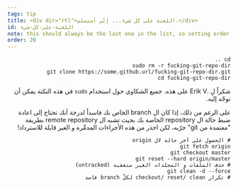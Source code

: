 ```yaml
---
tags: tip
title: <div dir="rtl">اللعنة على كل شيء... إنِّي أستسلم.</div>
id: اللعنة-على-كل-شيء
note: this should always be the last one in the list, so setting order to 20 so I don't have to re-name/re-order it
order: 20
---
```


<div dir="rtl">

```git
cd ..
sudo rm -r fucking-git-repo-dir
git clone https://some.github.url/fucking-git-repo-dir.git
cd fucking-git-repo-dir
```

شكراً لِ  .Erik V على هذه. جميع الشكاوي حول استخدام `sudo` في هذه النكتة يمكن أن توجّه إليه.


على الرغم من ذلك، إذا كان ال branch الخاص بك فاسداً لدرجة أنك تحتاج إلى اعادة ضبط حالة ال repository الخاصة بك بحيث تشبه ال remote repository بطريقة "معتمدة من git" جرّبه، لكن احذر من هذه الأجراءات المدمِّرة و الغير قابلة للاسترداد!

```git
# الحصول على آخر حالة لال origin
git fetch origin
git checkout master
git reset --hard origin/master
# حذف الملفات و المجلدات الغير متعقبة (untracked)
git clean -d --force
# تكرار checkout/ reset/ clean لكلّ branch فاسد
```
</div>